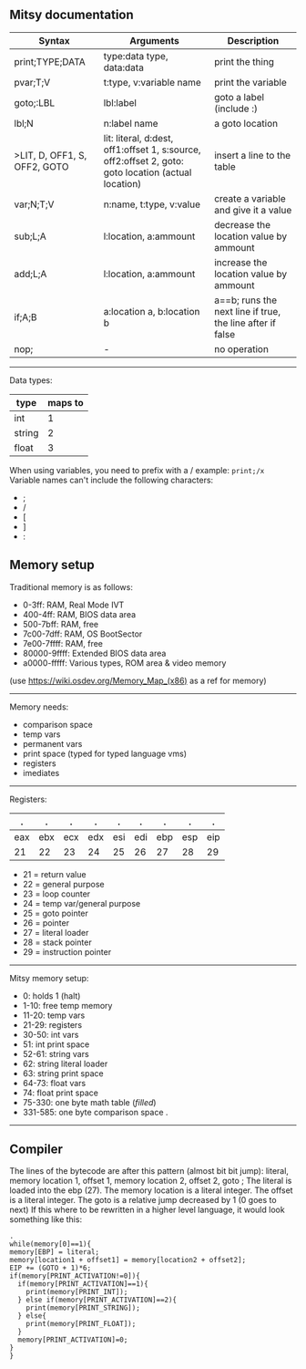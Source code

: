 ## Mitsy documentation

| Syntax | Arguments | Description |
| ----------- | ----------- | ----------- |
| print;TYPE;DATA | type:data type, data:data | print the thing |
| pvar;T;V | t:type, v:variable name | print the variable |
| goto;:LBL | lbl:label |  goto a label (include :) |
| lbl;N | n:label name | a goto location |
| >LIT, D, OFF1, S, OFF2, GOTO | lit: literal, d:dest, off1:offset 1, s:source, off2:offset 2, goto: goto location (actual location) | insert a line to the table |
| var;N;T;V | n:name, t:type, v:value | create a variable and give it a value |
| sub;L;A | l:location, a:ammount | decrease the location value by ammount |
| add;L;A | l:location, a:ammount | increase the location value by ammount |
| if;A;B | a:location a, b:location b | a==b; runs the next line if true, the line after if false |
| nop; | - | no operation |


---

Data types:

| type   | maps to | 
| ----------- | ----------- | 
| int | 1 | 
| string | 2 |
| float | 3 |


When using variables, you need to prefix with a /
example:
`
print;/x
`
Variable names can't include the following characters:
 - ;
 - /
 - [
 - ]
 - :

## Memory setup

Traditional memory is as follows:
 - 0-3ff: RAM, Real Mode IVT
 - 400-4ff: RAM, BIOS data area
 - 500-7bff: RAM, free
 - 7c00-7dff: RAM, OS BootSector
 - 7e00-7ffff: RAM, free
 - 80000-9ffff: Extended BIOS data area
 - a0000-fffff: Various types, ROM area & video memory

(use https://wiki.osdev.org/Memory_Map_(x86) as a ref for memory)

---
Memory needs:
 - comparison space
 - temp vars
 - permanent vars
 - print space (typed for typed language vms)
 - registers
 - imediates

---
Registers:

| . | . | . | . | . | . | . | . | . |
| ----------- | ----------- | ----------- | ----------- | ----------- | ----------- | ----------- | ----------- | ----------- |
| eax | ebx | ecx | edx | esi | edi | ebp | esp | eip |
| 21 | 22 | 23 | 24 | 25 | 26 | 27 | 28 | 29 |
 - 21 = return value
 - 22 = general purpose
 - 23 = loop counter
 - 24 = temp var/general purpose
 - 25 = goto pointer
 - 26 = pointer
 - 27 = literal loader
 - 28 = stack pointer
 - 29 = instruction pointer

---
Mitsy memory setup:
 - 0: holds 1 (halt)
 - 1-10: free temp memory
 - 11-20: temp vars
 - 21-29: registers
 - 30-50: int vars
 - 51: int print space
 - 52-61: string vars
 - 62: string literal loader
 - 63: string print space
 - 64-73: float vars
 - 74: float print space
 - 75-330: one byte math table (*filled*)
 - 331-585: one byte comparison space
.
 ---
 ## Compiler
 The lines of the bytecode are after this pattern (almost bit bit jump):
 literal, memory location 1, offset 1, memory location 2, offset 2, goto ;
 The literal is loaded into the ebp (27).
 The memory location is a literal integer.
 The offset is a literal integer.
 The goto is a relative jump decreased by 1 (0 goes to next)
 If this where to be rewritten in a higher level language, it would look something like this:
 ```
 .
 while(memory[0]==1){
 memory[EBP] = literal;
 memory[location1 + offset1] = memory[location2 + offset2];
 EIP += (GOTO + 1)*6;
 if(memory[PRINT_ACTIVATION!=0]){
   if(memory[PRINT_ACTIVATION]==1){
     print(memory[PRINT_INT]);
   } else if(memory[PRINT_ACTIVATION]==2){
     print(memory[PRINT_STRING]);
   } else{
     print(memory[PRINT_FLOAT]);
   }
   memory[PRINT_ACTIVATION]=0;
 }
 }
 ```
